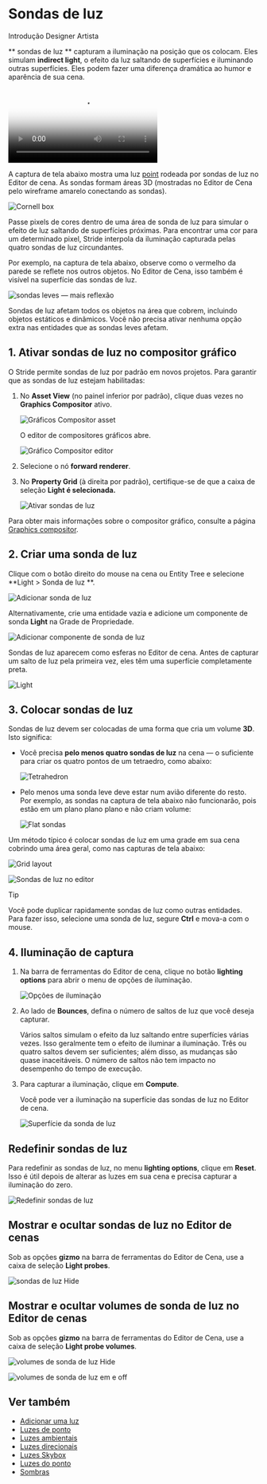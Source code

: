 # Sondas de luz

<span class="badge text-bg-primary">Introdução</span>
<span class="badge text-bg-success">Designer</span>
<span class="badge text-bg-success">Artista </span>

** sondas de luz ** capturam a iluminação na posição que os colocam. Eles simulam **indirect light**, o efeito da luz saltando de superfícies e iluminando outras superfícies. Eles podem fazer uma diferença dramática ao humor e aparência de sua cena.

<p>
<video autoplay loop class="responsive-video" poster="media/light_probes_640.jpg">
   <source src="media/light_probes_640.mp4" type="video/mp4">
</video>
</p>

A captura de tela abaixo mostra uma luz [point](point-lights.md) rodeada por sondas de luz no Editor de cena. As sondas formam áreas 3D (mostradas no Editor de Cena pelo wireframe amarelo conectando as sondas).

![Cornell box](media/light-probes-cornell.png)

Passe pixels de cores dentro de uma área de sonda de luz para simular o efeito de luz saltando de superfícies próximas. Para encontrar uma cor para um determinado pixel, Stride interpola da iluminação capturada pelas quatro sondas de luz circundantes.

Por exemplo, na captura de tela abaixo, observe como o vermelho da parede se reflete nos outros objetos. No Editor de Cena, isso também é visível na superfície das sondas de luz.

![ sondas leves — mais reflexão](media/light-probes-illumination.png)

Sondas de luz afetam todos os objetos na área que cobrem, incluindo objetos estáticos e dinâmicos. Você não precisa ativar nenhuma opção extra nas entidades que as sondas leves afetam.

## 1. Ativar sondas de luz no compositor gráfico

O Stride permite sondas de luz por padrão em novos projetos. Para garantir que as sondas de luz estejam habilitadas:

1. No **Asset View** (no painel inferior por padrão), clique duas vezes no **Graphics Compositor** ativo.

   ![Gráficos Compositor asset](../graphics-compositor/media/graphics-compositor-asset.png)

   O editor de compositores gráficos abre.

   ![Gráfico Compositor editor](../graphics-compositor/media/graphics-compositor-editor.png)

2. Selecione o nó **forward renderer**.

3. No **Property Grid** (à direita por padrão), certifique-se de que a caixa de seleção **Light é selecionada.**

   ![ Ativar sondas de luz ](media/enable-light-probes.png)

Para obter mais informações sobre o compositor gráfico, consulte a página [Graphics compositor](../graphics-compositor/index.md).

## 2. Criar uma sonda de luz

Clique com o botão direito do mouse na cena ou Entity Tree e selecione **Light > Sonda de luz **.

![ Adicionar sonda de luz ](media/add-light-probe.png)

Alternativamente, crie uma entidade vazia e adicione um componente de sonda **Light** na Grade de Propriedade.

![ Adicionar componente de sonda de luz](media/add-light-probe-component.png)

Sondas de luz aparecem como esferas no Editor de cena. Antes de capturar um salto de luz pela primeira vez, eles têm uma superfície completamente preta.

![Light](media/light-probes-black.jpg)

## 3. Colocar sondas de luz

Sondas de luz devem ser colocadas de uma forma que cria um volume **3D**. Isto significa:

* Você precisa **pelo menos quatro sondas de luz** na cena — o suficiente para criar os quatro pontos de um tetraedro, como abaixo:

   ![Tetrahedron](media/light-probes-tetrahedron.png)

* Pelo menos uma sonda leve deve estar num avião diferente do resto. Por exemplo, as sondas na captura de tela abaixo não funcionarão, pois estão em um plano plano plano e não criam volume:

   ![Flat sondas](media/bad-light-probe-arrangement.png)

Um método típico é colocar sondas de luz em uma grade em sua cena cobrindo uma área geral, como nas capturas de tela abaixo:

![Grid layout](media/light-probes-grid-layout.jpg)

![ Sondas de luz no editor](media/light-probes-in-editor.jpg)

> [!Tip]
> Você pode duplicar rapidamente sondas de luz como outras entidades. Para fazer isso, selecione uma sonda de luz, segure **Ctrl** e mova-a com o mouse.

## 4. Iluminação de captura

1. Na barra de ferramentas do Editor de cena, clique no botão **lighting options** para abrir o menu de opções de iluminação.

   ![Opções de iluminação](media/lighting-options-menu.png)

2. Ao lado de **Bounces**, defina o número de saltos de luz que você deseja capturar.

   Vários saltos simulam o efeito da luz saltando entre superfícies várias vezes. Isso geralmente tem o efeito de iluminar a iluminação. Três ou quatro saltos devem ser suficientes; além disso, as mudanças são quase inaceitáveis. O número de saltos não tem impacto no desempenho do tempo de execução.

3. Para capturar a iluminação, clique em **Compute**.

   Você pode ver a iluminação na superfície das sondas de luz no Editor de cena.

   ![ Superfície da sonda de luz ](media/light-probes-illumination-on-surface.png)

## Redefinir sondas de luz

Para redefinir as sondas de luz, no menu **lighting options**, clique em **Reset**. Isso é útil depois de alterar as luzes em sua cena e precisa capturar a iluminação do zero.

![ Redefinir sondas de luz ](media/reset-light-probes.png)

## Mostrar e ocultar sondas de luz no Editor de cenas

Sob as opções **gizmo** na barra de ferramentas do Editor de Cena, use a caixa de seleção **Light probes**.

![ sondas de luz Hide](media/light-probes-checkbox.png)

## Mostrar e ocultar volumes de sonda de luz no Editor de cenas

Sob as opções **gizmo** na barra de ferramentas do Editor de Cena, use a caixa de seleção **Light probe volumes**.

![ volumes de sonda de luz Hide](media/light-probe-volumes-checkbox.png)

![ volumes de sonda de luz em e off](media/light-probe-wireframe-on.jpg)

## Ver também

* [Adicionar uma luz](add-a-light.md)
* [Luzes de ponto](point-lights.md)
* [Luzes ambientais](ambient-lights.md)
* [Luzes direcionais](directional-lights.md)
* [Luzes Skybox](skybox-lights.md)
* [Luzes do ponto](spot-lights.md)
* [Sombras](shadows.md)